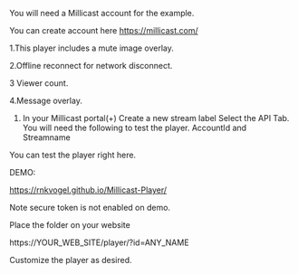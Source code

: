 You will need a Millicast account for the example.

You can create account here https://millicast.com/

1.This player includes a mute image overlay.

2.Offline reconnect for network disconnect.

3 Viewer count.

4.Message overlay.



1. In your Millicast portal(+) Create a new stream label
Select the API Tab.
You will need the following to test the player.
AccountId and Streamname

You can test the player right here.

DEMO:

https://rnkvogel.github.io/Millicast-Player/

Note secure token is not enabled on demo.

Place the folder on your website 

https://YOUR_WEB_SITE/player/?id=ANY_NAME

Customize the player as desired.


